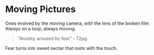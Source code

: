 # Moving Pictures
Ones evolved by the moving camera, with the lens of the broken film
Always on a loop, always moving.
> "Anxiety aroused by fear" - 72pg.

Fear turns into sweet nectar that roots with the touch.



